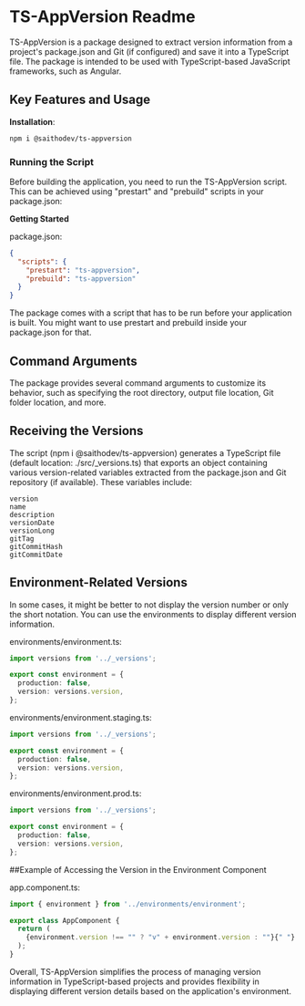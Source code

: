 # TS-AppVersion Readme

TS-AppVersion is a package designed to extract version information from a project's package.json and Git (if configured) and save it into a TypeScript file. The package is intended to be used with TypeScript-based JavaScript frameworks, such as Angular.

## Key Features and Usage

**Installation**: 

```bash
npm i @saithodev/ts-appversion
```
### Running the Script

Before building the application, you need to run the TS-AppVersion script. This can be achieved using "prestart" and "prebuild" scripts in your package.json:

**Getting Started**

package.json:
```json
{
  "scripts": {
    "prestart": "ts-appversion",
    "prebuild": "ts-appversion"
  }
}
```

The package comes with a script that has to be run before your application is built. You might want to use prestart and prebuild inside your package.json for that.

## Command Arguments

The package provides several command arguments to customize its behavior, such as specifying the root directory, output file location, Git folder location, and more.

## Receiving the Versions

The script (npm i @saithodev/ts-appversion) generates a TypeScript file (default location: ./src/_versions.ts) that exports an object containing various version-related variables extracted from the package.json and Git repository (if available). These variables include:

    version
    name
    description
    versionDate
    versionLong
    gitTag
    gitCommitHash
    gitCommitDate

## Environment-Related Versions

In some cases, it might be better to not display the version number or only the short notation. You can use the environments to display different version information.

environments/environment.ts:

```typescript
import versions from '../_versions';

export const environment = {
  production: false,
  version: versions.version,
};
```

environments/environment.staging.ts:
```typescript
import versions from '../_versions';

export const environment = {
  production: false,
  version: versions.version,
};
```

environments/environment.prod.ts:
```typescript
import versions from '../_versions';

export const environment = {
  production: false,
  version: versions.version,
};
```

##Example of Accessing the Version in the Environment Component

app.component.ts:

```typescript
import { environment } from '../environments/environment';

export class AppComponent {
  return (
    {environment.version !== "" ? "v" + environment.version : ""}{" "}
  );
}
```

Overall, TS-AppVersion simplifies the process of managing version information in TypeScript-based projects and provides flexibility in displaying different version details based on the application's environment.
